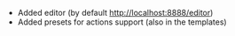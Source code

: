 * Added editor (by default [http://localhost:8888/editor](http://localhost:8888/editor))
* Added presets for actions support (also in the templates)
